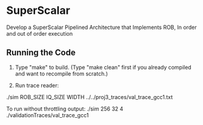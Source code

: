 # SuperScalar

Develop a SuperScalar Pipelined Architecture that Implements ROB, In order and out of order execution

## Running the Code 

1. Type "make" to build.  (Type "make clean" first if you already compiled and want to recompile from scratch.)

2. Run trace reader:

./sim ROB_SIZE IQ_SIZE WIDTH ../../proj3_traces/val_trace_gcc1.txt

   To run without throttling output:
   ./sim 256 32 4 ./validationTraces/val_trace_gcc1
